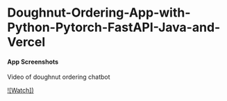 # Doughnut-Ordering-App-with-Python-Pytorch-FastAPI-Java-and-Vercel

#### App Screenshots

Video of doughnut ordering chatbot

[![Watch])](https://www.youtube.com/watch?v=RpWeNzfSUHw)
